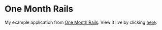 # One Month Rails

My example application from [One Month Rails](http://onemonthrails.com).
View it live by clicking [here](https://github.com/dseeman/pinteresting).